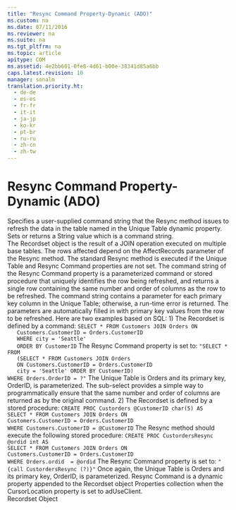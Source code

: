 ```yaml
---
title: "Resync Command Property-Dynamic (ADO)"
ms.custom: na
ms.date: 07/11/2016
ms.reviewer: na
ms.suite: na
ms.tgt_pltfrm: na
ms.topic: article
apitype: COM
ms.assetid: 4e2bb601-0fe8-4d61-b00e-38341d85a6bb
caps.latest.revision: 10
manager: sonalm
translation.priority.ht: 
  - de-de
  - es-es
  - fr-fr
  - it-it
  - ja-jp
  - ko-kr
  - pt-br
  - ru-ru
  - zh-cn
  - zh-tw
---
```

# Resync Command Property-Dynamic (ADO)
<?xml version="1.0" encoding="utf-8"?>
<developerReferenceWithoutSyntaxDocument xmlns="http://ddue.schemas.microsoft.com/authoring/2003/5" xmlns:xlink="http://www.w3.org/1999/xlink" xmlns:xsi="http://www.w3.org/2001/XMLSchema-instance" xsi:schemaLocation="http://ddue.schemas.microsoft.com/authoring/2003/5 http://dduestorage.blob.core.windows.net/ddueschema/developer.xsd">
  <introduction>
    <para>Specifies a user-supplied command string that the <legacyLink xlink:href="73b355d4-a4c0-434b-bfc4-039b1c76b32e">Resync</legacyLink> method issues to refresh the data in the table named in the <legacyLink xlink:href="d0e775d8-e353-46a1-ad10-ed4cc240dfaa">Unique Table</legacyLink> dynamic property.</para>
  </introduction>
  <section>
    <title>Settings and Return Values</title>
    <content>
      <para>Sets or returns a <languageKeyword>String</languageKeyword> value which is a command string.</para>
    </content>
  </section>
  <languageReferenceRemarks>
    <content>
      <para>The <legacyLink xlink:href="ede1415f-c3df-4cc5-a05b-2576b2b84b60">Recordset</legacyLink> object is the result of a JOIN operation executed on multiple base tables. The rows affected depend on the <legacyItalic>AffectRecords</legacyItalic> parameter of the <legacyLink xlink:href="73b355d4-a4c0-434b-bfc4-039b1c76b32e">Resync</legacyLink> method. The standard <legacyBold>Resync</legacyBold> method is executed if the <legacyLink xlink:href="d0e775d8-e353-46a1-ad10-ed4cc240dfaa">Unique Table</legacyLink> and <legacyBold>Resync Command</legacyBold> properties are not set.</para>
      <para>The command string of the <legacyBold>Resync Command</legacyBold> property is a parameterized command or stored procedure that uniquely identifies the row being refreshed, and returns a single row containing the same number and order of columns as the row to be refreshed. The command string contains a parameter for each primary key column in the <legacyBold>Unique Table</legacyBold>; otherwise, a run-time error is returned. The parameters are automatically filled in with primary key values from the row to be refreshed.</para>
      <para>Here are two examples based on SQL:</para>
      <para>1) The <legacyBold>Recordset</legacyBold> is defined by a command:</para>
      <code>SELECT * FROM Customers JOIN Orders ON 
   Customers.CustomerID = Orders.CustomerID
   WHERE city = 'Seattle'
   ORDER BY CustomerID</code>
      <para>The <legacyBold>Resync Command</legacyBold> property is set to:</para>
      <code>"SELECT * FROM 
   (SELECT * FROM Customers JOIN Orders 
   ON Customers.CustomerID = Orders.CustomerID
   city = 'Seattle' ORDER BY CustomerID)
WHERE Orders.OrderID = ?"</code>
      <para>The <legacyBold>Unique Table</legacyBold> is <legacyItalic>Orders</legacyItalic> and its primary key, <legacyItalic>OrderID</legacyItalic>, is parameterized. The sub-select provides a simple way to programmatically ensure that the same number and order of columns are returned as by the original command.</para>
      <para>2) The <legacyBold>Recordset</legacyBold> is defined by a stored procedure:</para>
      <code>CREATE PROC Custorders @CustomerID char(5) AS 
SELECT * FROM Customers JOIN Orders ON 
Customers.CustomerID = Orders.CustomerID 
WHERE Customers.CustomerID = @CustomerID</code>
      <para>The <legacyBold>Resync</legacyBold> method should execute the following stored procedure:</para>
      <code>CREATE PROC CustordersResync @ordid int AS 
SELECT * FROM Customers JOIN Orders ON 
Customers.CustomerID = Orders.CustomerID
WHERE Orders.ordid  = @ordid</code>
      <para>The <legacyBold>Resync Command</legacyBold> property is set to:</para>
      <code>"{call CustordersResync (?)}"</code>
      <para>Once again, the <legacyBold>Unique Table</legacyBold> is <legacyItalic>Orders</legacyItalic> and its primary key, <legacyItalic>OrderID</legacyItalic>, is parameterized.</para>
      <para>
        <legacyBold>Resync Command</legacyBold> is a dynamic property appended to the <legacyBold>Recordset</legacyBold> object <legacyLink xlink:href="1d539aa8-ce0d-4418-ab03-8d0a3c1e9d82">Properties</legacyLink> collection when the <legacyLink xlink:href="39c8d86e-7ee9-4182-be5e-aad5ce952f84">CursorLocation</legacyLink> property is set to <legacyBold>adUseClient</legacyBold>.</para>
    </content>
  </languageReferenceRemarks>
  <section>
    <title>Applies To</title>
    <content>
      <para>
        <link xlink:href="ede1415f-c3df-4cc5-a05b-2576b2b84b60">Recordset Object</link>
      </para>
    </content>
  </section>
  <relatedTopics />
</developerReferenceWithoutSyntaxDocument>